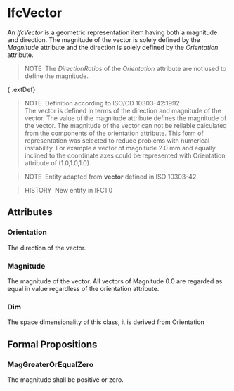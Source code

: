 # IfcVector

An _IfcVector_ is a geometric representation item having both a magnitude and direction. The magnitude of the vector is solely defined by the _Magnitude_ attribute and the direction is solely defined by the _Orientation_ attribute.

> NOTE&nbsp; The _DirectionRatios_ of the _Orientation_ attribute are not used to define the magnitude.

{ .extDef}
> NOTE&nbsp; Definition according to ISO/CD 10303-42:1992  
> The vector is defined in terms of the direction and magnitude of the vector. The value of the magnitude attribute defines the magnitude of the vector. The magnitude of the vector can not be reliable calculated from the components of the orientation attribute. This form of representation was selected to reduce problems with numerical instability. For example a vector of magnitude 2.0 mm and equally inclined to the coordinate axes could be represented with Orientation attribute of (1.0,1.0,1.0).

> NOTE&nbsp; Entity adapted from **vector** defined in ISO 10303-42.

> HISTORY&nbsp; New entity in IFC1.0

## Attributes

### Orientation
The direction of the vector.

### Magnitude
The magnitude of the vector. All vectors of Magnitude 0.0 are regarded as equal in value regardless of the orientation attribute.

### Dim
The space dimensionality of this class, it is derived from Orientation

## Formal Propositions

### MagGreaterOrEqualZero
The magnitude shall be positive or zero.
